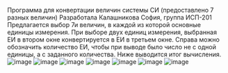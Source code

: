 Программа для конвертации величин системы СИ (предоставлено 7 разных величин)
Разработала Калашникова София, группа ИСП-201
Предлагается выбор 7и величин, в каждой из которой основные единицы измерения. При выборе двух единиц измерения, выбранная ЕИ в втором окне конвертируется в ЕИ в третьем окне. Справа можно обозначить количество ЕИ, чтобы при выводе было число не с одной единицы, а с заданного количества. Ниже выводится итог вычисления.
![image](https://user-images.githubusercontent.com/119097996/204081467-51326f49-6da2-4513-a212-12d0f001eb9a.png)
![image](https://user-images.githubusercontent.com/119097996/204081471-cd60e161-4ca4-4269-a117-8796b45300b1.png)
![image](https://user-images.githubusercontent.com/119097996/204081476-679b8ae6-75fa-4501-8adb-dba97221f0e7.png)
![image](https://user-images.githubusercontent.com/119097996/204081480-61a10c47-447c-41fb-9aaf-d1013a73bb7b.png)
![image](https://user-images.githubusercontent.com/119097996/204081492-a436c81f-09d5-480a-925e-3389289636f6.png)
![image](https://user-images.githubusercontent.com/119097996/204081511-e963bc1c-d412-40f9-95f2-473c5aa4e816.png)
![image](https://user-images.githubusercontent.com/119097996/204081515-d876bfa5-0968-4315-b102-9a8d657b0716.png)

